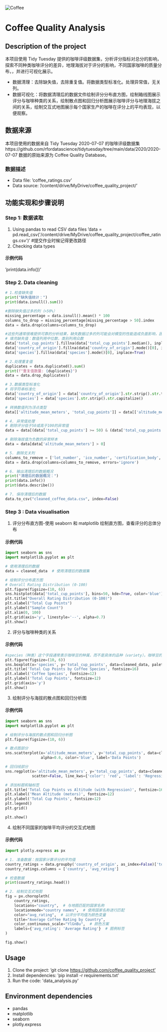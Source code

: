 ![Coffee](https://img.freepik.com/premium-photo/white-coffee-cup-roasted-coffee-beans-around_35570-794.jpg)
# Coffee Quality Analysis
## Description of the project
本项目使用 Tidy Tuesday 提供的咖啡评级数据集，分析评分指标对总分的影响，探索不同种类咖啡评分的差异，地理海拔对于评分的影响，不同国家咖啡的质量分布，，并进行可视化展示。
- 数据清理：去除缺失值，去除重复值。将数据类型标准化。处理异常值，无关列。
- 数据可视化：将数据清理后的数据文件绘制评分分布直方图，绘制箱线图展示评分与咖啡种类的关系，绘制散点图和回归分析图展示咖啡评分与地理海拔之间的关系，绘制交互式地图展示每个国家生产的咖啡在评分上的平均表现，以便观察。
   
## 数据来源
本项目使用的数据来自 Tidy Tuesday 2020-07-07 的咖啡评级数据集https://github.com/rfordatascience/tidytuesday/tree/main/data/2020/2020-07-07
数据的原始来源为 Coffee Quality Database。
### 数据描述
- Data file: ’coffee_ratings.csv’
- Data source: ’/content/drive/MyDrive/coffee_quality_project/’

## 功能实现和步骤说明
### Step 1: 数据读取
1. Using pandas to read CSV data files
’data = pd.read_csv('/content/drive/MyDrive/coffee_quality_project/coffee_ratings.csv')’ #提交作业时候记得更改路径
2. Checking data types
#### 示例代码
’print(data.info())’

### Step 2. Data cleaning
```python
# 1.检查缺失值
print("缺失值统计：")
print(data.isnull().sum())

#删除缺失值过多的列（>50%）
missing_percentage = data.isnull().mean() * 100
columns_to_drop = missing_percentage[missing_percentage > 50].index
data = data.drop(columns=columns_to_drop)

#这些列通常很难提供可靠的分析结果，缺失数据过多的列可能会对模型的性能造成负面影响，因为模型无法有效利用这些信息。但有列很重要，缺失数据可以通过其他变量推断（如 altitude_mean_meters 可通过平均高度填充），可以选择保留。
# 填充缺失值：数值列用中位数，类别列用众数
data['total_cup_points'].fillna(data['total_cup_points'].median(), inplace=True)
data['country_of_origin'].fillna(data['country_of_origin'].mode()[0], inplace=True)
data['species'].fillna(data['species'].mode()[0], inplace=True)

# 2.处理重复值
duplicates = data.duplicated().sum()
print(f"重复值数量: {duplicates}")
data = data.drop_duplicates()

# 3.数据类型标准化
# 将字符串标准化
data['country_of_origin'] = data['country_of_origin'].str.strip().str.title()
data['species'] = data['species'].str.strip().str.capitalize()

# 转换数值列为浮点类型
data[['altitude_mean_meters', 'total_cup_points']] = data[['altitude_mean_meters', 'total_cup_points']].apply(pd.to_numeric, errors='coerce')

# 4. 异常值处理
# 剔除评分低于50或高于100的异常值
data = data[(data['total_cup_points'] >= 50) & (data['total_cup_points'] <= 100)]

# 剔除海拔值为负数的异常样本
data = data[data['altitude_mean_meters'] > 0]

# 5. 删除无关列
columns_to_remove = ['lot_number', 'ico_number', 'certification_body', 'expiration']
data = data.drop(columns=columns_to_remove, errors='ignore')

# 6. 输出清理后的数据概况
print("清理后的数据概况：")
print(data.info())
print(data.describe())

# 7. 保存清理后的数据
data.to_csv("cleaned_coffee_data.csv", index=False)
```

### Step 3 : Data visualisation
1. 评分分布直方图-使用 seaborn 和 matplotlib 绘制直方图，查看评分的总体分布
#### 示例代码
```python
import seaborn as sns
import matplotlib.pyplot as plt

# 使用清理后的数据
data = cleaned_data  # 使用清理后的数据集

# 绘制评分分布直方图
# Overall Rating Distribution (0-100)
plt.figure(figsize=(10, 6))
sns.histplot(data['total_cup_points'], bins=50, kde=True, color='blue')
plt.title("Overall Rating Distribution (0-100)")
plt.xlabel("Total Cup Points")
plt.ylabel("Sample Count")
plt.xlim(0, 100)
plt.grid(axis='y', linestyle='--', alpha=0.7)
plt.show()
```
2. 评分与咖啡种类的关系
#### 示例代码
```python
#species（种类）这个字段通常表示咖啡豆的种属，而不是具体的品种（variety）。咖啡豆的种属主要有以下两种：Arabica，Robusta
plt.figure(figsize=(10, 6))
sns.boxplot(x='species', y='total_cup_points', data=cleaned_data, palette='Set2')
plt.title('Total Cup Points by Coffee Species', fontsize=16)
plt.xlabel('Coffee Species', fontsize=12)
plt.ylabel('Total Cup Points', fontsize=12)
plt.grid(axis='y')
plt.show()
```

3. 绘制评分与海拔的散点图和回归分析图
#### 示例代码
```python
import seaborn as sns
import matplotlib.pyplot as plt

# 绘制评分与海拔的散点图和回归分析图
plt.figure(figsize=(10, 6))

# 散点图部分
sns.scatterplot(x='altitude_mean_meters', y='total_cup_points', data=cleaned_data, 
                alpha=0.6, color='blue', label='Data Points')

# 回归线部分
sns.regplot(x='altitude_mean_meters', y='total_cup_points', data=cleaned_data, 
            scatter=False, line_kws={'color': 'red', 'label': 'Regression Line'})

# 添加标题和轴标签
plt.title('Total Cup Points vs Altitude (with Regression)', fontsize=16)
plt.xlabel('Mean Altitude (meters)', fontsize=12)
plt.ylabel('Total Cup Points', fontsize=12)
plt.legend()
plt.grid()

plt.show()
```

4. 绘制不同国家的咖啡平均评分的交互式地图
#### 示例代码
```python
import plotly.express as px

# 1. 准备数据：按国家计算评分的平均值
country_ratings = data.groupby('country_of_origin', as_index=False)['total_cup_points'].mean()
country_ratings.columns = ['country', 'avg_rating']

# 检查数据
print(country_ratings.head())

# 2. 绘制交互式地图
fig = px.choropleth(
    country_ratings,
    locations="country",  # 与地图匹配的国家名称
    locationmode="country names",  # 使用国家名称进行匹配
    color="avg_rating",  # 以评分平均值为颜色变量
    title="Average Coffee Rating by Country",
    color_continuous_scale="YlGnBu",  # 颜色方案
    labels={'avg_rating': 'Average Rating'}  # 图例标签
)

fig.show()
```

## Usage
1. Clone the project: ’git clone https://github.com/coffee_quality_project’
2. Install dependencies: ’pip install -r requirements.txt’
3. Run the code: 'data_analysis.py'

## Environment dependencies
- pandas
- matplotlib
- seaborn
- plotly.express
